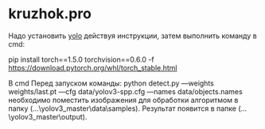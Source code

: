 # kruzhok.pro
Надо установить [yolo](https://github.com/ultralytics/yolov3) действуя инструкции, затем выполнить команду в cmd: 

pip install torch==1.5.0 torchvision==0.6.0 -f https://download.pytorch.org/whl/torch_stable.html

В cmd Перед запуском команды: python detect.py —weights weights/last.pt —cfg data/yolov3-spp.cfg —names data/objects.names
необходимо поместить изображения для обработки алгоритмом в папку (…\yolov3_master\data\samples\). Результат появится в папке (…\yolov3_master\output\).
